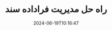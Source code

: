 ---
############################# Static ############################
layout: "family"
date:  2024-06-19T10:16:47
draft: false

product: "Metadata"
product_tag: "metadata"

lang: fa

############################# Head ############################
head_title: "NET، جاوا، Node.js، APIهای پایتون و برنامه‌های دستکاری فراداده آنلاین توسط GroupDocs"
head_description: "APIهای فراداده سند بومی C#.NET و جاوا. خواندن، نوشتن، ویرایش و مقایسه متا اطلاعات همه فرمت های محبوب. تجزیه و تحلیل و صادرات متادیتا"

############################# Header ############################
title: "راه حل مدیریت فراداده سند"
description:  |
  API ها و برنامه هایی برای خواندن، ویرایش، جایگزینی و حذف ابرداده اسناد، تصاویر و سایر فرمت های فایل در پلتفرم های محبوب.

  اطلاعات فراداده پنهان را به فایل ها و اسناد کسب و کار خود اضافه کنید.

  ابرداده‌هایی را که قبلاً در اسناد شما ارائه شده‌اند، اصلاح یا حذف کنید.

  جمع آوری و تجزیه و تحلیل اطلاعات در مورد اسناد و فایل های فوق داده.

############################# Supported Platforms ###############################
supported_platforms:
  enable: true
  head_title: "پلتفرم خود را انتخاب کنید"
  title: "استقلال پلتفرم"
  description: "GroupDocs.Metadata با طیف گسترده ای از سیستم عامل ها و چارچوب ها سازگار است:"
  details_link_title: "بیشتر بدانید"

  items:
    # items loop
    - title: ".NET"
      description: GroupDocs.Metadata .NET 
      color: "blue"
      tag: "net"
      link: "/metadata/net/"
      features_link: "https://docs.groupdocs.com/metadata/net/system-requirements/"
      features:
          # features loop
          - rows: "3"
            content: |
                    .NET Core 3.0 or higher <br> .NET 5.0 or higher <br> .NET Standard 2.1
      
          # features loop
          - rows: "1"
            content: |
                    Windows <br> Linux <br> Mac OS
      
          # features loop
          - rows: "4"
            content: |
                    Microsoft Visual Studio <br> JetBrains Rider <br> Microsoft Visual Code
      
          # features loop
          - rows: "1"
            content: |
                    70+ file formats
      

    # items loop
    - title: "Java"
      description: GroupDocs.Metadata Java
      color: "red"
      tag: "java"
      link: "/metadata/java/"
      features_link: "https://docs.groupdocs.com/metadata/java/system-requirements/"
      features:
          # features loop
          - rows: "3"
            content: |
                    J2SE 7.0 or higher <br> Kotlin
      
          # features loop
          - rows: "1"
            content: |
                    Windows <br> Linux <br> Mac OS
      
          # features loop
          - rows: "4"
            content: |
                    IntelliJ IDEA <br> Eclipse <br> NetBeans
      
          # features loop
          - rows: "1"
            content: |
                    70+ file formats

    # items loop
    - title: "Node.js"
      description: GroupDocs.Metadata Node.js
      color: "green"
      tag: "nodejs-java"
      link: "/metadata/nodejs-java/"
      features_link: "https://docs.groupdocs.com/metadata/nodejs-java/system-requirements/"
      features:
          # features loop
          - rows: "3"
            content: |
                    Node.js 16+ and J2SE 8.0 (1.8)+
      
          # features loop
          - rows: "1"
            content: |
                    Windows <br> Linux <br> Mac OS
      
          # features loop
          - rows: "4"
            content: |
                    Atom <br> Visual Studio Code <br> هر ویرایشگر متن دیگری
      
          # features loop
          - rows: "1"
            content: |
                    70+ file formats

    # items loop
    - title: "Python"
      description: GroupDocs.Metadata Python
      color: "yellow"
      tag: "python-net"
      link: "/metadata/python-net/"
      features_link: "https://docs.groupdocs.com/metadata/python-net/system-requirements/"
      features:
          # features loop
          - rows: "3"
            content: |
                    Python 3.9+ and .Net 6+
      
          # features loop
          - rows: "1"
            content: |
                    Windows <br> Linux <br> Mac OS
      
          # features loop
          - rows: "4"
            content: |
                    IDLE <br> PyCharm <br> Visual Studio Code
      
          # features loop
          - rows: "1"
            content: |
                    70+ file formats

############################# Features ###############################
features:
  enable: true
  title: "بررسی ویژگی‌های GroupDocs.Metadata"
  description: "راه حل ما برای دستکاری ابرداده ها در بسیاری از فرمت های فایل محبوب از جمله تصاویر و اسناد اداری طراحی شده است."

  items:
    # items loop
    - icon: "protect"
      title: "حفاظت از اطلاعات کسب و کار"
      content: "ابرداده های مخفی را به فایل ها و اسناد حساس خود اضافه کنید."

    # items loop
    - icon: "control"
      title: "کنترل فراداده سند"
      content: "جمع آوری اطلاعات دقیق در مورد ابرداده های موجود در اسناد."

    # items loop
    - icon: "manipulate"
      title: "اطلاعات فراداده را دستکاری کنید"
      content: "محتوا را تغییر دهید یا ابرداده را در بسیاری از فرمت های فایل پشتیبانی شده حذف کنید."

    # items loop
    - icon: "additional"
      title: "ویژگی های مختلف اضافی"
      content: "دریافت پیش نمایش سند، استخراج بسته های ابرداده و غیره"

############################# Code Samples ###############################
code_samples:
  enable: true
  title: "از اسناد با استفاده از ابرداده محافظت کنید"
  description: "نمونه‌های کد عملیات معمولی GroupDocs.Metadata."

  items:
    # items loop
    - title: "ابرداده های غیر ضروری را از تصاویر و اسناد حذف کنید"
      content: "GroupDocs.Metadata به شما کمک می کند تا به راحتی اطلاعات پنهان را از فایل ها و اسناد خود حذف کنید. می توانید به سرعت جزئیاتی مانند زمان و مکان گرفتن یک تصویر را حذف کنید یا اطلاعات نویسنده و ویرایشگر را از اسناد Office حذف کنید."
      samples:
          # samples loop
          - language: "C#"
            color: "blue"
            content: |
                    <code class="language-csharp" data-lang="csharp">
                        // مسیر یک سند را به سازنده Metadata منتقل کنید

                        using (Metadata metadata = new Metadata("source.docx"))
                        {
                            // ویژگی های سند متصل به سازنده و ویرایشگر را حذف کنید
                            var affected = metadata.RemoveProperties(
                                p => p.Tags.Contains(Tags.Person.Creator) ||
                                    p.Tags.Contains(Tags.Person.Editor);

                            // نتیجه فرآیند حذف ابرداده
                            Console.WriteLine("Properties removed: {0}", affected);

                            // سند پاک شده را ذخیره کنید
                            metadata.Save("result.docx");
                        }                    
                    </code>

          # samples loop
          - language: "Java"
            color: "red"
            content: |
                    <code class="language-java" data-lang="java">
                        // مسیر یک سند را به سازنده Metadata منتقل کنید

                        try (Metadata metadata = new Metadata("source.docx");{

                            // ویژگی های سند متصل به سازنده و ویرایشگر را حذف کنید
                            int affected = metadata.removeProperties(
                                new ContainsTagSpecification(Tags.getPerson().getCreator()).or(
                                new ContainsTagSpecification(Tags.getPerson().getEditor())));

                            // نتیجه فرآیند حذف ابرداده
                            System.out.println(String.format("Properties removed: %s", affected));

                            // سند پاک شده را ذخیره کنید
                            metadata.save("result.docx");
                        }

                    </code>

          # samples loop
          - language: "TypeScript"
            color: "green"
            content: |
                    <code class="language-java" data-lang="javascript">
                        // مسیر یک سند را به سازنده Metadata منتقل کنید

                        const metadata = new groupdocs.metadata.Metadata("source.docx");
    
                        // ویژگی های سند متصل به سازنده و ویرایشگر را حذف کنید
                        var affected = metadata.removeProperties(
                            new groupdocs.metadata.ContainsTagSpecification(groupdocs.metadata.Tags.getPerson().getCreator()).or(
                            new groupdocs.metadata.ContainsTagSpecification(groupdocs.metadata.Tags.getPerson().getEditor()))
                            );

                        // نتیجه فرآیند حذف ابرداده
                        console.log('Properties removed: ${affected}');

                        // سند پاک شده را ذخیره کنید
                        metadata.save("result.docx");                        

                    </code>

          # samples loop
          - language: "Python"
            color: "yellow"
            content: |
                    <code class="python-net" data-lang="python">
                        import groupdocs.metadata as gm
                        
                        def run():

                            # مسیر یک سند را به سازنده Metadata منتقل کنید
                            with gm.Metadata("input.docx) as metadata:

                                # ویژگی های سند متصل به سازنده و ویرایشگر را حذف کنید
                                specification = gm.search.ContainsTagSpecification(gm.tagging.Tags.person.creator).
                                    either(gm.search.ContainsTagSpecification(gm.tagging.Tags.person.editor)).
                                    either(gm.search.OfTypeSpecification(gm.common.MetadataPropertyType.STRING).
                                    both(gm.search.WithValueSpecification("John")))
                                affected = metadata.remove_properties(specification)

                                # نتیجه فرآیند حذف ابرداده
                                print(f"Properties removed: {affected}")

                                # سند پاک شده را ذخیره کنید
                                metadata.save("output.docx")

                    </code>

############################# Supported Formats ###############################
formats:
  enable: true
  title: "بیش از 70 فرمت پشتیبانی می شود"
  description: "GroupDocs.Metadata به کنترل متادیتا در قالب‌های سند و فایل رایج کمک می‌کند."

############################# Metrics ###############################
metrics:
  enable: true
  title: "دستاوردهای GroupDocs.Metadata"
  description: "معیارهای کلیدی دستاوردهای کتابخانه ما را کشف کنید"

  items:
    # items loop
    - number: "70+"
      title: "فرمت های پشتیبانی شده"
      content: "GroupDocs.Metadata از دستکاری ابرداده برای بیش از 70 فرمت فایل محبوب پشتیبانی می کند."

    # items loop
    - number: "700k"
      title: "دانلودهای NuGet"
      content: "GroupDocs.Metadata برای بسته NET NuGet بیش از 700000 بار دانلود شد."

    # items loop
    - number: "15k"
      title: "Maven دانلود می کند"
      content: "GroupDocs.Metadata دارای 15000 بارگیری در Maven است. مدیریت قدرتمند فراداده جاوا"

    # items loop
    - number: "140+"
      title: "مشتریان خوشحال"
      content: "شرکت‌های معروف و توسعه‌دهندگان منفرد، محصولات GroupDocs را برای ساخت راه‌حل‌های نوآورانه ترجیح می‌دهند."


############################# Customers ###############################
customers:
  enable: true
  title: "مشتریان خوشحال ما"
  description: "محصولات GroupDocs مورد اعتماد بسیاری از مشتریان در سطح جهانی است و در بسیاری از راه حل های تجاری رقابتی در سراسر جهان استفاده می شود."

  items:
    # items loop
    - title: "BenQ Corporation"
      logo: "benq"
      
    # items loop
    - title: "Nasdaq Stock Market"
      logo: "nasdaq"
      
    # items loop
    - title: "AT&T Inc."
      logo: "att"
      
    # items loop
    - title: "Customer logo AstraZeneca"
      logo: "astrazeneca"
      
    # items loop
    - title: "Central Bank of Argentina"
      logo: "argentinacentralbank"
      
    # items loop
    - title: "Roche Holding AG"
      logo: "roche"
      
    # items loop
    - title: "Capita"
      logo: "capita"
      
    # items loop
    - title: "Axa S.A."
      logo: "axa"
      
    # items loop
    - title: "Instructure Inc."
      logo: "instructure"
      
    # items loop
    - title: "Wipro"
      logo: "wipro"


############################# Actions ###############################
actions:
  enable: true
  title: "آماده برای شروع؟"
  description: "ویژگی های GroupDocs.Metadata را به صورت رایگان در برنامه های خود امتحان کنید"

  items:
    # items loop
    - title: ".NET"
      color: "blue"
      link: "/metadata/net/"

    # items loop
    - title: "Java"
      color: "red"
      link: "/metadata/java/"

    # items loop
    - title: "Node.js"
      color: "green"
      link: "/metadata/nodejs-java/"   

    # items loop
    - title: "Python"
      color: "yellow"
      link: "/metadata/python-net/"      

############################# FAQ ###############################
faq:
  enable: true
  title: "سوالات متداول"
  description: "آیا در مورد محصول ما سوالی دارید؟ ما پاسخ هایی داریم!"

  items:
    # items loop
    - question: "آیا GroupDocs.Metadata برای پردازش فراداده سند به نرم افزار شخص ثالث نیاز دارد؟"
      answer: "GroupDocs.Metadata به طور مستقل عمل می کند. هیچ کتابخانه خارجی مانند Microsoft Office یا Adobe Acrobat لازم نیست."

    # items loop
    - question: "آیا می توانم قبل از خرید ویژگی های GroupDocs.Metadata را امتحان کنم؟"
      answer: "کاملا! GroupDocs.Metadata یک آزمایش رایگان ارائه می‌دهد. آن را نصب کنید و قابلیت های آن را بررسی کنید. با این حال، لطفاً توجه داشته باشید که نسخه‌های آزمایشی «نشان‌های آزمایشی» را به اسناد شما اضافه می‌کنند و فقط 3 صفحه اول را پردازش می‌کنند. برای تجربه کامل، یک مجوز موقت 30 روزه رایگان برای عملکرد کامل دریافت کنید. جزئیات [اینجا](https://purchase.groupdocs.com/temporary-license/) را بررسی کنید."

    # items loop
    - question: "چه نوع مجوزهایی موجود است؟"
      answer: "به دنبال مجوز GroupDocs.Metadata هستید؟ ما شما را با گزینه های مختلف تحت پوشش قرار داده ایم. از بین مجوزهای متناسب با نیازهای شما، بر اساس عواملی مانند تعداد توسعه دهندگان در تیم شما، مکان های استقرار (مانند دفتر واحد یا محل کار راه دور)، و اینکه آیا توزیع مشتری نهایی به اشتراک گذاری SDK/API با مشتریان نیاز دارد، انتخاب کنید. از طرف دیگر، مجوز استفاده ماهانه را انتخاب کنید، که در آن بر اساس میزان استفاده خود با برنامه های اندازه گیری شده پرداخت می کنید. بیشتر کاوش کنید و مناسب را پیدا کنید [اینجا](https://purchase.groupdocs.com/pricing/metadata/net/)."

############################# Cloud Links ###############################
cloud_links:
  enable: true
  title: "APIهای Low Code شامل GroupDocs.Metadata هستند"
  description: "با استفاده از REST API مبتنی بر ابر ما، ابرداده های حساس را در فایل های تجاری در برنامه خود مدیریت کنید."
  
  items:
    # items loop
    - title: "GroupDocs.Metadata Cloud for cURL"
      content: "با CURL RESTful APIهای دستکاری ابرداده کار کنید تا اطلاعات فراداده PDF، Word، Excel، Presentations، تصاویر و فایل های چندرسانه ای را در برنامه های خود مدیریت کنید."
      icon: "groupdocs_metadata-for-curl"
      link: "https://products.groupdocs.cloud/metadata/curl"

    # items loop
    - title: "GroupDocs.Metadata Cloud for .NET"
      content: "از متادیتا REST API با NET SDK برای افزودن، ویرایش، استخراج، جستجو و حذف ابرداده از قالب‌های سند در برنامه‌های NET استفاده کنید."
      icon: "groupdocs_metadata-for-net"
      link: "https://products.groupdocs.cloud/metadata/net"

    # items loop
    - title: "GroupDocs.Metadata Cloud for Java"
      content: "با استفاده از Metadata SDK برای جاوا، برنامه های جاوا خود را با ویژگی های مدیریت ابرداده قدرتمند تقویت کنید."
      icon: "groupdocs_metadata-for-java"
      link: "https://products.groupdocs.cloud/metadata/java"

############################# App links ###############################
app_links:
  enable: true
  title: "GroupDocs.Metadata هیچ برنامه کدی وجود ندارد"
  description: "برای مدیریت فراداده سند به برنامه وب GroupDocs دسترسی پیدا کنید. بیش از 70 فرمت فایل محبوب را به صورت رایگان در مرورگر مورد علاقه خود پردازش کنید."

  items:
    # items loop
    - title: "GroupDocs.Metadata Total"
      content: "برنامه رایگان برای مشاهده و ویرایش ابرداده های Word، Excel، PDF، PowerPoint و بیش از 70 نوع سند."
      icon: "groupdocs_metadata-app"
      link: "https://products.groupdocs.app/metadata/total"

    # items loop
    - title: "GroupDocs.Metadata DOCX"
      content: "نمایشگر و ویرایشگر فراداده آنلاین رایگان برای اسناد MS Word."
      icon: "groupdocs_words-app"
      link: "https://products.groupdocs.app/metadata/docx"

    # items loop
    - title: "GroupDocs.Metadata PDF"
      content: "اطلاعات فراداده اسناد PDF را به صورت آنلاین مشاهده یا ویرایش کنید."
      icon: "groupdocs_pdf-app"
      link: "https://products.groupdocs.app/metadata/pdf"


      


---